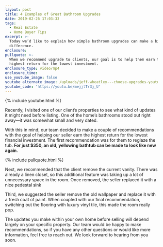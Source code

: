 ```yaml
---
layout: post
title: 4 Examples of Great Bathroom Upgrades
date: 2019-02-26 17:03:33
tags:
  - Real Estate
  - Home Buyer Tips
excerpt: >-
  Today we’d like to explain how simple bathroom upgrades can make a big
  difference.
enclosure:
pullquote: >-
  When we recommend upgrade to clients, our goal is to help them earn the
  highest return for the lowest investment.
enclosure_type: video/mp4
enclosure_time:
use_youtube_image: false
youtube_alternate_image: /uploads/jeff-wheatley---choose-upgrades-youtube.jpg
youtube_code: 'https://youtu.be/mejjtTr3j_U'
---
```


{% include youtube.html %}

Recently, I visited one of our client’s properties to see what kind of updates it might need before listing. One of the home’s bathrooms stood out right away—it was somewhat small and very dated.&nbsp;

With this in mind, our team decided to make a couple of recommendations with the goal of helping our seller earn the highest return for the lowest financial investment. The first recommendation was for them to reglaze the tub. **For just $350, an old, yellowing bathtub can be made to look like new again.**

{% include pullquote.html %}

Next, we recommended that the client remove the current vanity. There was already a linen closet, so this additional feature was taking up a lot of unnecessary space in the room. Once removed, the seller replaced it with a nice pedestal sink&nbsp;

Third, we suggested the seller remove the old wallpaper and replace it with a fresh coat of paint. When coupled with our final recommendation, switching out the flooring with luxury vinyl tile, this made the room really pop.&nbsp;

The updates you make within your own home before selling will depend largely on your specific property. Our team would be happy to make recommendations, so if you have any other questions or would like more information, feel free to reach out. We look forward to hearing from you soon.<br>&nbsp;